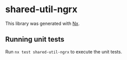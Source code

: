 # shared-util-ngrx

This library was generated with [Nx](https://nx.dev).

## Running unit tests

Run `nx test shared-util-ngrx` to execute the unit tests.

